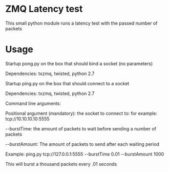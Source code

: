 ZMQ Latency test
================

This small python module runs a latency test with the passed number of 
packets


Usage
=====
Startup pong.py on the box that should bind a socket (no parameters)

Dependencies: txzmq, twisted, python 2.7


Startup ping.py on the box that should connect to a socket

Dependencies: txzmq, twisted, python 2.7

Command line arguments:

Positional argument (mandatory): the socket to connect to: for example: tcp://10.10.10.10:5555

--burstTime: the amount of packets to wait before sending a number of packets

--burstAmount: The amount of packets to send after each waiting period


Example: ping.py tcp://127.0.0.1:5555 --burstTime 0.01 --burstAmount 1000

This will burst a thousand packets every .01 seconds
